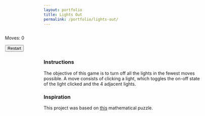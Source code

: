 ```yaml
---
layout: portfolio
title: Lights Out
permalink: /portfolio/lights-out/
---
```


<div class="main center">
    <div class="lights"></div>
    <br />
    <p class="center" id="moves">Moves: 0</p>
    <button onclick="gameStart()">Restart</button>
</div>

### Instructions
The objective of this game is to turn off all the lights in the fewest moves possible. A move consists of clicking a light, which toggles the on-off state of the light clicked and the 4 adjacent lights. 

### Inspiration
This project was based on [this](http://mathworld.wolfram.com/LightsOutPuzzle.html) mathematical puzzle.

<style>
     .main {
        display: inline-block;
        width: 78vw;
        max-width: 78vh;
        position: relative;
        left: 50%;
        transform: translateX(-50%);
     }
     
     .lights {
        display: inline-block;
     }

     .light {
        cursor: pointer;
        background: black;
        border-radius: 50%;
        height: 18vw;
        max-height: 18vh;
        width: 18vw;
        max-width: 18vh;
        float: left;
        margin: 2px;
     }
     
     .on {
        background: #F5D513;
     }
</style>

<script>
     var rows = 4;
     var bulbs = 5;

     var x, y, moves = 0;

     // Run this function when the game is started/restarted
     function gameStart() {
        console.log("========");
        // Reset game values
        $(".on").removeClass("on");
        moves = 0;
        document.getElementById("moves").innerHTML = "Moves: " + moves;

        // Click (bulbs) random bulbs
        for (var j = 0; j < bulbs; j++) {
           // Choose 1 random bulb and click it
           var x = Math.floor((Math.random() * rows*rows) + 1);
           console.log(x);
           flick(x);
        }
     }

     function coord(index) {
        // Find coordinates from index
        x = (index-1)%rows +1;
        y = parseInt(Math.ceil(index/rows), 10);
     }

     function uncoord(x, y) {
        // Find index from coordinates
        if (x >= 1 && x <= rows && y >= 1 &&  y <= rows) {
           var index = (y-1) * rows + x;
           return index;
        } else {
           return null;
        }
     }

     function flick(index) {
        // Find the coordinates of index
        coord(index);

        // Switch the state of respective bulbs using the coordinates
        $("#" + uncoord(x, y)).toggleClass("on");
        $("#" + uncoord(x-1, y)).toggleClass("on");
        $("#" + uncoord(x+1, y)).toggleClass("on");
        $("#" + uncoord(x, y-1)).toggleClass("on");
        $("#" + uncoord(x, y+1)).toggleClass("on");
     }

     function clicked(index) {
        flick(index);

        // Increment moves by 1
        moves++;
        document.getElementById("moves").innerHTML = "Moves: " + moves;

        if ($(".on").length == 0) {
           alert("You won!");
           gameStart();
        }
     }

     $(document).ready(function() {
        // Create rows*rows lights
        for (var i = 1; i <= rows*rows; i++) {
           $(".lights").append('<div class="light" id="' + i + '" onclick="clicked(id)"></div>');
        }

        // Start game
        gameStart();

     });

  </script>